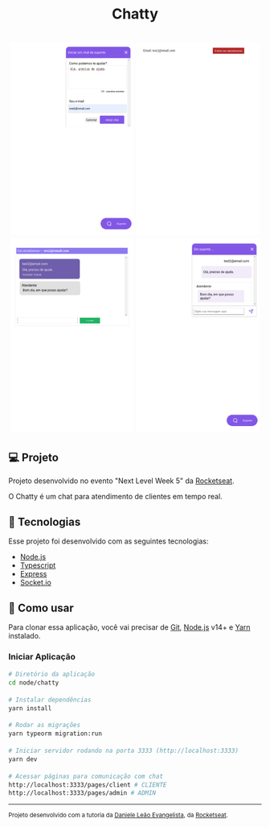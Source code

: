 <h1 align="center">
  Chatty
</h1>

<h1 align="center">
    <img alt="client1" title="Cliente" src=".github/client1.png" width="245px" />
    <img alt="admin1" title="Admin" src=".github/admin1.png" width="245px" />
    <img alt="admin2" title="Admin" src=".github/admin2.png" width="245px" />
    <img alt="client2" title="Cliente" src=".github/client2.png" width="245px" />
</h1>

## 💻 Projeto

Projeto desenvolvido no evento "Next Level Week 5" da [Rocketseat](https://rocketseat.com.br/).

O Chatty é um chat para atendimento de clientes em tempo real.

## :rocket: Tecnologias

Esse projeto foi desenvolvido com as seguintes tecnologias:

- [Node.js](https://nodejs.org/en/)
- [Typescript](https://www.typescriptlang.org/)
- [Express](https://expressjs.com/pt-br/)
- [Socket.io](https://socket.io/)

## 🔨 Como usar

Para clonar essa aplicação, você vai precisar de [Git](https://git-scm.com/), [Node.js](https://nodejs.org/en/) v14+ e [Yarn](https://yarnpkg.com/) instalado.

### Iniciar Aplicação

```bash
# Diretório da aplicação
cd node/chatty

# Instalar dependências
yarn install

# Rodar as migrações
yarn typeorm migration:run

# Iniciar servidor rodando na porta 3333 (http://localhost:3333)
yarn dev

# Acessar páginas para comunicação com chat
http://localhost:3333/pages/client # CLIENTE
http://localhost:3333/pages/admin # ADMIN

```

---

<sup>Projeto desenvolvido com a tutoria da [Daniele Leão Evangelista](https://github.com/danileao), da [Rocketseat](https://rocketseat.com.br/).</sup>
